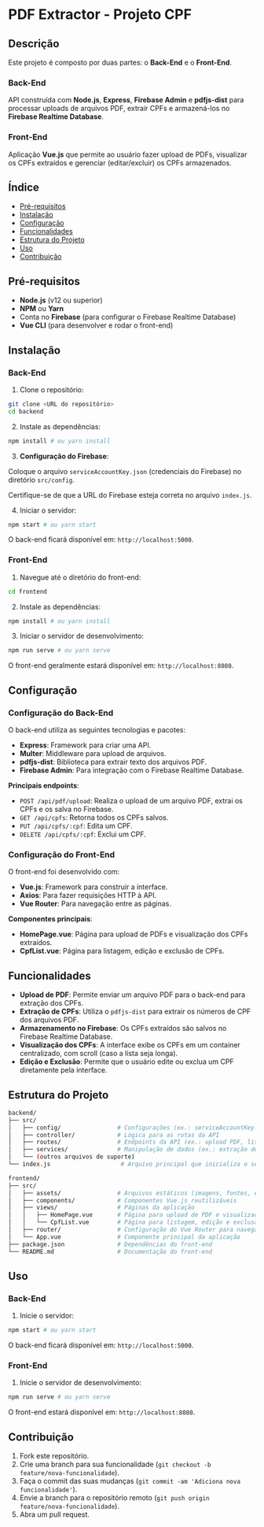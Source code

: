 
# PDF Extractor - Projeto CPF

## Descrição

Este projeto é composto por duas partes: o **Back-End** e o **Front-End**. 

### Back-End

API construída com **Node.js**, **Express**, **Firebase Admin** e **pdfjs-dist** para processar uploads de arquivos PDF, extrair CPFs e armazená-los no **Firebase Realtime Database**.

### Front-End

Aplicação **Vue.js** que permite ao usuário fazer upload de PDFs, visualizar os CPFs extraídos e gerenciar (editar/excluir) os CPFs armazenados.

## Índice

- [Pré-requisitos](#pré-requisitos)
- [Instalação](#instalação)
- [Configuração](#configuração)
- [Funcionalidades](#funcionalidades)
- [Estrutura do Projeto](#estrutura-do-projeto)
- [Uso](#uso)
- [Contribuição](#contribuição)

## Pré-requisitos

- **Node.js** (v12 ou superior)
- **NPM** ou **Yarn**
- Conta no **Firebase** (para configurar o Firebase Realtime Database)
- **Vue CLI** (para desenvolver e rodar o front-end)

## Instalação

### Back-End

1. Clone o repositório:

```bash
git clone <URL do repositório>
cd backend
```

2. Instale as dependências:

```bash
npm install # ou yarn install
```

3. **Configuração do Firebase**:

Coloque o arquivo `serviceAccountKey.json` (credenciais do Firebase) no diretório `src/config`.

Certifique-se de que a URL do Firebase esteja correta no arquivo `index.js`.

4. Iniciar o servidor:

```bash
npm start # ou yarn start
```

O back-end ficará disponível em: `http://localhost:5000`.

### Front-End

1. Navegue até o diretório do front-end:

```bash
cd frontend
```

2. Instale as dependências:

```bash
npm install # ou yarn install
```

3. Iniciar o servidor de desenvolvimento:

```bash
npm run serve # ou yarn serve
```

O front-end geralmente estará disponível em: `http://localhost:8080`.

## Configuração

### Configuração do Back-End

O back-end utiliza as seguintes tecnologias e pacotes:

- **Express**: Framework para criar uma API.
- **Multer**: Middleware para upload de arquivos.
- **pdfjs-dist**: Biblioteca para extrair texto dos arquivos PDF.
- **Firebase Admin**: Para integração com o Firebase Realtime Database.

**Principais endpoints**:

- `POST /api/pdf/upload`: Realiza o upload de um arquivo PDF, extrai os CPFs e os salva no Firebase.
- `GET /api/cpfs`: Retorna todos os CPFs salvos.
- `PUT /api/cpfs/:cpf`: Edita um CPF.
- `DELETE /api/cpfs/:cpf`: Exclui um CPF.

### Configuração do Front-End

O front-end foi desenvolvido com:

- **Vue.js**: Framework para construir a interface.
- **Axios**: Para fazer requisições HTTP à API.
- **Vue Router**: Para navegação entre as páginas.

**Componentes principais**:

- **HomePage.vue**: Página para upload de PDFs e visualização dos CPFs extraídos.
- **CpfList.vue**: Página para listagem, edição e exclusão de CPFs.

## Funcionalidades

- **Upload de PDF**: Permite enviar um arquivo PDF para o back-end para extração dos CPFs.
- **Extração de CPFs**: Utiliza o `pdfjs-dist` para extrair os números de CPF dos arquivos PDF.
- **Armazenamento no Firebase**: Os CPFs extraídos são salvos no Firebase Realtime Database.
- **Visualização dos CPFs**: A interface exibe os CPFs em um container centralizado, com scroll (caso a lista seja longa).
- **Edição e Exclusão**: Permite que o usuário edite ou exclua um CPF diretamente pela interface.

## Estrutura do Projeto

```bash
backend/
├── src/
│   ├── config/                # Configurações (ex.: serviceAccountKey.json para o Firebase)
│   ├── controller/            # Lógica para as rotas da API
│   ├── routes/                # Endpoints da API (ex.: upload PDF, listar/excluir CPFs)
│   ├── services/              # Manipulação de dados (ex.: extração de PDF e CPF)
│   └── (outros arquivos de suporte)
└── index.js                    # Arquivo principal que inicializa o servidor Express

frontend/
├── src/
│   ├── assets/                # Arquivos estáticos (imagens, fontes, etc.)
│   ├── components/            # Componentes Vue.js reutilizáveis
│   ├── views/                 # Páginas da aplicação
│   │   ├── HomePage.vue       # Página para upload de PDF e visualização de CPFs
│   │   └── CpfList.vue        # Página para listagem, edição e exclusão de CPFs
│   ├── router/                # Configuração do Vue Router para navegação entre páginas
│   └── App.vue                # Componente principal da aplicação
├── package.json               # Dependências do front-end
└── README.md                  # Documentação do front-end
```

## Uso

### Back-End

1. Inicie o servidor:

```bash
npm start # ou yarn start
```

O back-end ficará disponível em: `http://localhost:5000`.

### Front-End

1. Inicie o servidor de desenvolvimento:

```bash
npm run serve # ou yarn serve
```

O front-end estará disponível em: `http://localhost:8080`.

## Contribuição

1. Fork este repositório.
2. Crie uma branch para sua funcionalidade (`git checkout -b feature/nova-funcionalidade`).
3. Faça o commit das suas mudanças (`git commit -am 'Adiciona nova funcionalidade'`).
4. Envie a branch para o repositório remoto (`git push origin feature/nova-funcionalidade`).
5. Abra um pull request.
